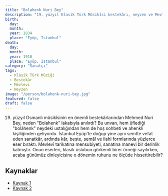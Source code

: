 ```yaml
---
title: "Bolahenk Nuri Bey"
description: "19. yüzyıl Klasik Türk Mûsikîsi bestekârı, neyzen ve Mevlevî. Hoş sohbeti ve mûsikîdeki ahengiyle tanınır."
birth:
  day:
  month:
  year: 1834
  place: "Eyüp, İstanbul"
death:
  day:
  month:
  year: 1910
  place: "Eyüp, İstanbul"
category: "Sanatçı"
tags:
  - Klasik Türk Müziği
  - Bestekâr
  - Mevlevi
  - Neyzen
image: "/person/bolahenk-nuri-bey.jpg"
featured: false
draft: false
---
```


19. yüzyıl Osmanlı mûsikîsinin en önemli bestekârlarından Mehmed Nuri Bey, neden "Bolahenk" lakabıyla anılırdı? Bu unvan, hem üflediği "bolâhenk" neydeki ustalığından hem de hoş sohbeti ve ahenkli kişiliğinden geliyordu. İstanbul Eyüp'te doğup yine aynı semtte vefat eden sanatkâr, ardında kâr, beste, semâî ve ilahi formlarında yüzlerce eser bıraktı. Mevlevî tarikatına mensubiyeti, sanatına manevi bir derinlik katmıştır. Onun eserleri, klasik üslubun görkemli birer örneği sayılırken, acaba günümüz dinleyicisine o dönemin ruhunu ne ölçüde hissettirebilir?

## Kaynaklar

- [Kaynak 1](https://islamansiklopedisi.org.tr/nuri-bey-bolahenk)
- [Kaynak 2](https://www.eyupsultan.bel.tr/tr/main/pages/bolahenk-nuri-bey-1834-1910/203)